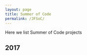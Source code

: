 ```yaml
---
layout: page
title: Summer of Code
permalink: /JFSoC/
---
```


Here we list Summer of Code projects

## 2017

